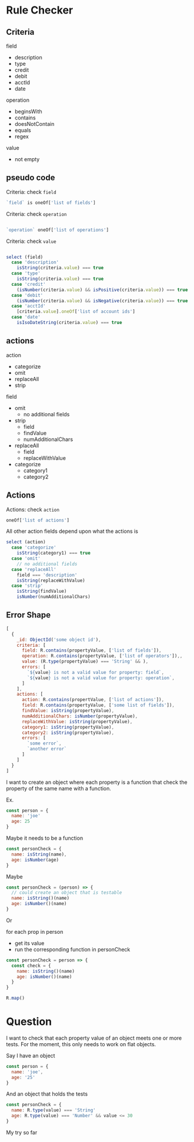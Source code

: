 # Rule Checker

## Criteria

field

- description
- type
- credit
- debit
- acctId
- date

operation

- beginsWith
- contains
- doesNotContain
- equals
- regex

value

- not empty

## pseudo code

Criteria: check `field`

```js
`field` is oneOf['list of fields']


```

Criteria: check `operation`

```js

`operation` oneOf['list of operations']

```

Criteria: check `value`

```js

select (field)
  case 'description'
    isString(criteria.value) === true
  case 'type'
    isString(criteria.value) === true
  case 'credit'
    (isNumber(criteria.value) && isPositive(criteria.value)) === true
  case 'debit'
    (isNumber(criteria.value) && isNegative(criteria.value)) === true
  case 'acctId'
    [criteria.value].oneOf['list of account ids']
  case 'date'
    isIsoDateString(criteria.value) === true
```

## actions

action

- categorize
- omit
- replaceAll
- strip

field

- omit
  - no additional fields
- strip
  - field
  - findValue
  - numAdditionalChars
- replaceAll
  - field
  - replaceWithValue
- categorize
  - category1
  - category2

## Actions

Actions: check `action`

```js
oneOf['list of actions']
```

All other action fields depend upon what the actions is

```js
select (action)
  case 'categorize'
    isString(category1) === true
  case 'omit'
    // no additional fields
  case 'replaceAll'
    field === 'description'
    isString(replaceWithValue)
  case 'strip'
    isString(findValue)
    isNumber(numAdditionalChars)
```

## Error Shape

```js
[
  {
    _id: ObjectId('some object id'),
    criteria: [
      field: R.contains(propertyValue, ['list of fields']),
      operation: R.contains(propertyValue, ['list of operators']),,
      value: (R.type(propertyValue) === 'String' && ),
      errors: [
        `${value} is not a valid value for property: field`,
        `${value} is not a valid value for property: operation`,
      ]
    ],
    actions: [
      action: R.contains(propertValue, ['list of actions']),
      field: R.contains(propertyValue, ['some list of fields']),
      findValue: isString(propertyValue),
      numAdditionalChars: isNumber(propertyValue),
      replaceWithValue: isString(propertyValue),
      category1: isString(propertyValue),
      category2: isString(propertyValue),
      errors: [
        `some error`,
        `another error`
      ]
    ]
  }
]
```

I want to create an object where each property is a function that check the property of the same name with a function.

Ex.

```js
const person = {
  name: 'joe'
  age: 25
}
```

Maybe it needs to be a function

```js
const personCheck = {
  name: isString(name),
  age: isNumber(age)
}
```

Maybe

```js
const personCheck = (person) => {
  // could create an object that is testable
  name: isString()(name)
  age: isNumber()(name)
}
```

Or

for each prop in person

- get its value
- run the corresponding function in personCheck

```js
const personCheck = person => {
  const check = {
    name: isString()(name)
    age: isNumber()(name)
  }
}

R.map()

```


# Question

I want to check that each property value of an object meets one or more tests. For the moment, this only needs to work on flat objects.

Say I have an object
```js
const person = {
  name: 'joe',
  age: '25'
}
```

And an object that holds the tests
```js
const personCheck = {
  name: R.type(value) === 'String'
  age: R.type(value) === 'Number' && value <= 30
}
```

My try so far
```js

```











